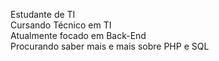 Estudante de TI <br>
Cursando Técnico em TI <br>
Atualmente focado em Back-End<br>
Procurando saber mais e mais sobre PHP e SQL<br>
